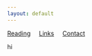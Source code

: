 ```yaml
---
layout: default
---
```


[Reading](/) &nbsp;&nbsp;&nbsp; [Links](links.md) &nbsp;&nbsp;&nbsp; [Contact](contact.md)

hi
